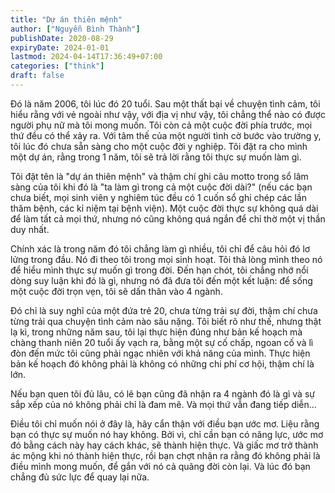```yaml
---
title: "Dự án thiên mệnh"
author: ["Nguyễn Bình Thành"]
publishDate: 2020-08-29
expiryDate: 2024-01-01
lastmod: 2024-04-14T17:36:49+07:00
categories: ["think"]
draft: false
---
```


Đó là năm 2006, tôi lúc đó 20 tuổi. Sau một thất bại về chuyện tình cảm,
tôi hiểu rằng với vẻ ngoài như vậy, với địa vị như vậy, tôi chẳng thể
nào có được người phụ nữ mà tôi mong muốn. Tôi còn cả một cuộc đời phía
trước, mọi thứ đều có thể xảy ra. Với tâm thế của một người tình cờ bước
vào trường y, tôi lúc đó chưa sẵn sàng cho một cuộc đời y nghiệp. Tôi
đặt ra cho mình một dự án, rằng trong 1 năm, tôi sẽ trả lời rằng tôi
thực sự muốn làm gì.

Tôi đặt tên là "dự án thiên mệnh" và thậm chí ghi câu motto trong sổ lâm
sàng của tôi khi đó là "ta làm gì trong cả một cuộc đời dài?" (nếu các
bạn chưa biết, mọi sinh viên y nghiêm túc đều có 1 cuốn sổ ghi chép các
lần thăm bệnh, các kỉ niệm tại bệnh viện). Một cuộc đời thực sự không
quá dài để làm tất cả mọi thứ, nhưng nó cũng không quá ngắn để chỉ thờ
một vị thần duy nhất.

Chính xác là trong năm đó tôi chẳng làm gì nhiều, tôi chỉ để câu hỏi đó
lơ lửng trong đầu. Nó đi theo tôi trong mọi sinh hoạt. Tôi thả lòng mình
theo nó để hiểu mình thực sự muốn gì trong đời. Đến hạn chót, tôi chẳng
nhớ nổi dòng suy luận khi đó là gì, nhưng nó đã đưa tôi đến một kết
luận: để sống một cuộc đời trọn vẹn, tôi sẽ dấn thân vào 4 ngành.

Đó chỉ là suy nghĩ của một đứa trẻ 20, chưa từng trải sự đời, thậm chí
chưa từng trải qua chuyện tình cảm nào sâu nặng. Tôi biết rõ như thế,
nhưng thật lạ kì, trong những năm sau, tôi lại thực hiện đúng như bản kế
hoạch mà chàng thanh niên 20 tuổi ấy vạch ra, bằng một sự cố chấp, ngoan
cố và lì đòn đến mức tôi cũng phải ngạc nhiên với khả năng của mình.
Thực hiện bản kế hoạch đó không phải là không có những chi phí cơ hội,
thậm chí là lớn.

Nếu bạn quen tôi đủ lâu, có lẽ bạn cũng đã nhận ra 4 ngành đó là gì và
sự sắp xếp của nó không phải chỉ là đam mê. Và mọi thứ vẫn đang tiếp
diễn...

Điều tôi chỉ muốn nói ở đây là, hãy cẩn thận với điều bạn ước mơ. Liệu
rằng bạn có thực sự muốn nó hay không. Bởi vì, chỉ cần bạn có năng lực,
ước mơ đó bằng cách này hay cách khác, sẽ thành hiện thực. Và giấc mơ
trở thành ác mộng khi nó thành hiện thực, rồi bạn chợt nhận ra rằng đó
không phải là điều mình mong muốn, để gắn với nó cả quãng đời còn lại.
Và lúc đó bạn chẳng đủ sức lực để quay lại nữa.
